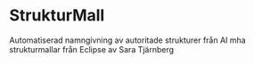 # StrukturMall
Automatiserad namngivning av autoritade strukturer från AI mha strukturmallar från Eclipse av Sara Tjärnberg

